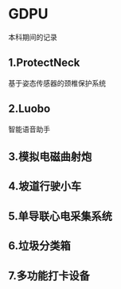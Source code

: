 # GDPU
 本科期间的记录

## 1.ProtectNeck

基于姿态传感器的颈椎保护系统

## 2.Luobo

智能语音助手

## 3.模拟电磁曲射炮

## 4.坡道行驶小车

## 5.单导联心电采集系统

## 6.垃圾分类箱

## 7.多功能打卡设备
